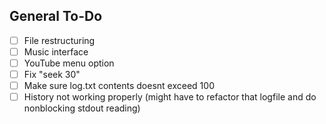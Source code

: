 
## General To-Do
- [ ] File restructuring
- [ ] Music interface
- [ ] YouTube menu option
- [ ] Fix "seek 30"
- [ ] Make sure log.txt contents doesnt exceed 100
- [ ] History not working properly (might have to refactor that logfile and do nonblocking stdout reading)
